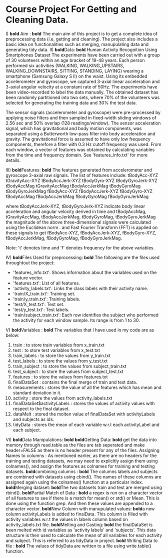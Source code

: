 Course Project For Getting and Cleaning Data.
=========================================================================================================
 I) **bold** Aim : **bold** The main aim of this project is to get a complete idea of preprocessing data (i.e, getting and cleaning). The project also includes a basic idea on functionalities such as merging, manupulating data and generating tidy data.
 II) **bold**Data: **bold** Human Activity Recognition Using Smartphones Dataset
The experiments have been carried out with a group of 30 volunteers within an age bracket of 19-48 years. Each person performed six activities (WALKING, WALKING_UPSTAIRS, WALKING_DOWNSTAIRS, SITTING, STANDING, LAYING) wearing a smartphone (Samsung Galaxy S II) on the waist. Using its embedded accelerometer and gyroscope, we captured 3-axial linear acceleration and 3-axial angular velocity at a constant rate of 50Hz. The experiments have been video-recorded to label the data manually. The obtained dataset has been randomly partitioned into two sets, where 70% of the volunteers was selected for generating the training data and 30% the test data. 

The sensor signals (accelerometer and gyroscope) were pre-processed by applying noise filters and then sampled in fixed-width sliding windows of 2.56 sec and 50% overlap (128 readings/window). The sensor acceleration signal, which has gravitational and body motion components, was separated using a Butterworth low-pass filter into body acceleration and gravity. The gravitational force is assumed to have only low frequency components, therefore a filter with 0.3 Hz cutoff frequency was used. From each window, a vector of features was obtained by calculating variables from the time and frequency domain. See 'features_info.txt' for more details. 

 III) **bold**Features:  **bold**
The features generated from accelerometer and gyroscope 3-axial raw signals.
The list of features include:
tBodyAcc-XYZ
tGravityAcc-XYZ
tBodyAccJerk-XYZ
tBodyGyro-XYZ
tBodyGyroJerk-XYZ
tBodyAccMag
tGravityAccMag
tBodyAccJerkMag
tBodyGyroMag
tBodyGyroJerkMag
fBodyAcc-XYZ
fBodyAccJerk-XYZ
fBodyGyro-XYZ
fBodyAccMag
fBodyAccJerkMag
fBodyGyroMag
fBodyGyroJerkMag

where tBodyAccJerk-XYZ, tBodyGyroJerk-XYZ indicate body linear acceleration and angular velocity derived in time and tBodyAccMag, tGravityAccMag, tBodyAccJerkMag, tBodyGyroMag, tBodyGyroJerkMag the magnitude of the above three-dimensional signals were calculated using the Euclidean norm .
and Fast Fourier Transform (FFT) is applied on these signals to get fBodyAcc-XYZ, fBodyAccJerk-XYZ, fBodyGyro-XYZ, fBodyAccJerkMag, fBodyGyroMag, fBodyGyroJerkMag.

Note: 't' denotes time and 'f' denotes frequency for the above variables.

 IV) **bold**Files Used for preprocessing: **bold**
The following are the files used throughtout the project:
- 'features_info.txt': Shows information about the variables used on the feature vector.
- 'features.txt': List of all features.
- 'activity_labels.txt': Links the class labels with their activity name.
- 'train/X_train.txt': Training set.
- 'train/y_train.txt': Training labels.
- 'test/X_test.txt': Test set.
- 'test/y_test.txt': Test labels.
- 'train/subject_train.txt': Each row identifies the subject who performed the activity for each window sample. Its range is from 1 to 30. 


 V) **bold**Variables : **bold**
The variables that I have used in my code are as below:
1) train  : to store train variables from x_train.txt
2) test : to store test variables from x_test.txt
3) train_labels : to store the values from y_train.txt
4) test_labels  : to store the values from y_test.txt
5) train_subject  : to store the values from subject_train.txt
6) test_subject : to store the values from subject_test.txt
7) features : to store the values from features.txt
8) finalDataSet : contains the final merge of train and test data.
9) measurements : stores the value of all the features which has mean and standard deviation in it.
10) activity  : store the values from activity_labels.txt
11) finalDataSet$activityLabels : stores the values of activity values with respect to the final dataset.
12) dataMelt  : stored the molten value of finalDataSet with activityLabels and subjects as ids.
13) tidyData  : stores the mean of each variable w.r.t each activityLabel and each subject.

 VI) **bold**Data Manipulations: **bold**
 **bold**Getting Data: **bold** get the data into memory through read.table as the files are tab seperated and make header=FALSE as there is no header present for any of the files.
Assigning Names to columns : As mentioned earlier, as there are no headers for the training and testing datasets, we may need to explicitly assign them using colnames(), and assign the features as colnames for training and testing datasets.
 **bold**combining columns : **bold** The columns labels and subjects are combined with datasets using cbind(). The names of these columns are assigned again using the colnames() function at a particular index.
 **bold**Merging dataset:  **bold**The two datasets train and test are merged using rbind().
 **bold**Partial Match of Data : **bold** a regex is run on a character vector of all features to see if there is a match  for mean() or std() or Mean. This is done using the function grep. And then these values are appended to a character vector.
 **bold**New Column with manupulated values:  **bold**a new column activityLabels is added to finalData. This column is filled with activity variables w.r.t the values in labels column based on activity_labels.txt file.
 **bold**Melting and Casting: **bold** the finalDataSet is been melted with id variables as 'activity labels' and 'subjects'. This data structure is then used to calculate the mean of all variables for each activity and subject. This is referred to as tidyData in project.
 **bold** Writing Data to file : **bold** The values of tidyData are written to a file using write.table() function. 
